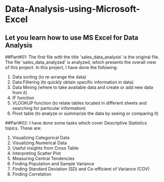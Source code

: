 # Data-Analysis-using-Microsoft-Excel
## Let you learn how to use MS Excel for Data Analysis

##Part#01:
The first file with the title 'sales_data_analysis' is the original file. 
The file 'sales_data_analyzed' is analyzed, which presents the overall view of this project. 
In this project, I have done the following:
1. Data sorting (to re-arrange the data)
2. Data Filtering (to quickly obtain specific information in data)
3. Data Mining (where to take available data and create or add new data from it)
4. IF function
6. VLOOKUP function (to relate tables located in different sheets and searching for particular information)
7. Pivot table (to analyze or summarize the data by seeing or comparing it)

##Part#02:
I have done some tasks which cover Descriptive Statistics topics. These are:
1. Visualizing Categorical Data
2. Visualizing Numerical Data
3. Useful insights from Cross Table 
4. Interpreting Scatter Plot
5. Measuring Central Tendencies
6. Finding Population and Sample Variance
7. Finding Standard Deviation (SD) and Co-efficient of Variance (COV)
8. Finding Correlation 
